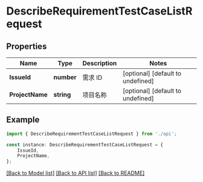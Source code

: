 # DescribeRequirementTestCaseListRequest


## Properties

Name | Type | Description | Notes
------------ | ------------- | ------------- | -------------
**IssueId** | **number** | 需求 ID | [optional] [default to undefined]
**ProjectName** | **string** | 项目名称 | [optional] [default to undefined]

## Example

```typescript
import { DescribeRequirementTestCaseListRequest } from './api';

const instance: DescribeRequirementTestCaseListRequest = {
    IssueId,
    ProjectName,
};
```

[[Back to Model list]](../README.md#documentation-for-models) [[Back to API list]](../README.md#documentation-for-api-endpoints) [[Back to README]](../README.md)
